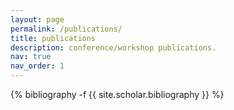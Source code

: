 ```yaml
---
layout: page
permalink: /publications/
title: publications
description: conference/workshop publications.
nav: true
nav_order: 1
---
```

<!-- _pages/publications.md -->
<div class="publications">

{% bibliography -f {{ site.scholar.bibliography }} %}

</div>
